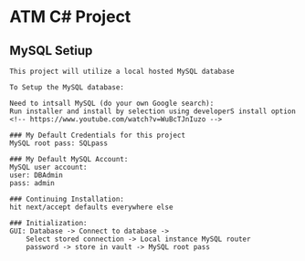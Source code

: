 # ATM C# Project

## MySQL Setiup

	This project will utilize a local hosted MySQL database

	To Setup the MySQL database:

	Need to intsall MySQL (do your own Google search):
	Run installer and install by selection using developerS install option
	<!-- https://www.youtube.com/watch?v=WuBcTJnIuzo -->

	### My Default Credentials for this project
	MySQL root pass: SQLpass

	### My Default MySQL Account:
	MySQL user account:
	user: DBAdmin
	pass: admin

	### Continuing Installation:
	hit next/accept defaults everywhere else

	### Initialization:
	GUI: Database -> Connect to database ->
		Select stored connection -> Local instance MySQL router
		password -> store in vault -> MySQL root pass